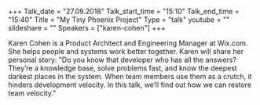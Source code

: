 +++
Talk_date = "27.09.2018"
Talk_start_time = "15:10"
Talk_end_time = "15:40"
Title = "My Tiny Phoenix Project"
Type = "talk"
youtube = ""
slideshare = ""
Speakers = ["karen-cohen"]
+++

<p>Karen Cohen is a Product Architect and Engineering Manager at Wix.com. She helps people and systems work better together. Karen will share her personal story: "Do you know that developer who has all the answers? They’re a knowledge base, solve problems fast, and know the deepest darkest places in the system. When team members use them as a crutch, it hinders development velocity. In this talk, we’ll find out how we can restore team velocity."</p>